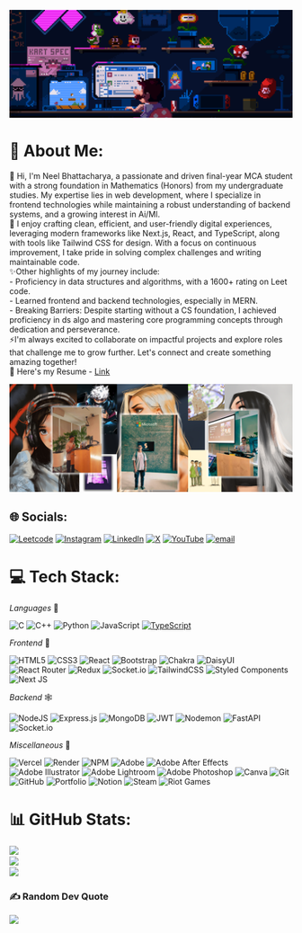 ![MasterHead](/assets/github_banner.gif)
# 💫 About Me:
🔭 Hi, I'm Neel Bhattacharya, a passionate and driven final-year MCA student with a strong foundation in Mathematics (Honors) from my undergraduate studies. My expertise lies in web development, where I specialize in frontend technologies while maintaining a robust understanding of backend systems, and a growing interest in Ai/Ml. <br>🌱 I enjoy crafting clean, efficient, and user-friendly digital experiences, leveraging modern frameworks like Next.js, React, and TypeScript, along with tools like Tailwind CSS for design. With a focus on continuous improvement, I take pride in solving complex challenges and writing maintainable code.<br>✨Other highlights of my journey include:<br>- Proficiency in data structures and algorithms, with a 1600+ rating on Leet code.<br>- Learned frontend and backend technologies, especially in MERN.<br>- Breaking Barriers: Despite starting without a CS foundation, I achieved proficiency in ds algo and mastering core programming concepts through dedication and perseverance.<br>⚡I'm always excited to collaborate on impactful projects and explore roles that challenge me to grow further. Let's connect and create something amazing together!<br>📝 Here's my Resume - [Link](https://drive.google.com/file/d/1sGXmqh0jYGlxDW93nvvFcTTf3Kd4TFah/view?usp=sharing)

![MasterHead](/assets/banner_github.png)

## 🌐 Socials:
[![Leetcode](https://img.shields.io/badge/Leetcode-%23FFA116.svg?logo=leetcode&logoColor=white)](https://leetcode.com/u/neelbhatta22/) [![Instagram](https://img.shields.io/badge/Instagram-%23E4405F.svg?logo=Instagram&logoColor=white)](https://instagram.com/itzhippy.ok) [![LinkedIn](https://img.shields.io/badge/LinkedIn-%230077B5.svg?logo=linkedin&logoColor=white)](https://linkedin.com/in/neelbhatta) [![X](https://img.shields.io/badge/X-black.svg?logo=X&logoColor=white)](https://x.com/OGhostiii) [![YouTube](https://img.shields.io/badge/YouTube-%23FF0000.svg?logo=YouTube&logoColor=white)](https://youtube.com/@itzhippy) [![email](https://img.shields.io/badge/Email-D14836?logo=gmail&logoColor=white)](mailto:neelbhatta95@gmail.com) 

# 💻 Tech Stack:
_Languages_ 🤖

![C](https://img.shields.io/badge/c-%2300599C.svg?style=for-the-badge&logo=c&logoColor=white) ![C++](https://img.shields.io/badge/c++-%2300599C.svg?style=for-the-badge&logo=c%2B%2B&logoColor=white) ![Python](https://img.shields.io/badge/python-3670A0?style=for-the-badge&logo=python&logoColor=ffdd54) ![JavaScript](https://img.shields.io/badge/javascript-%23323330.svg?style=for-the-badge&logo=javascript&logoColor=%23F7DF1E) [![TypeScript](https://img.shields.io/badge/TypeScript-007ACC?style=for-the-badge&logo=typescript&logoColor=white)]()

_Frontend_ 🌅

![HTML5](https://img.shields.io/badge/html5-%23E34F26.svg?style=for-the-badge&logo=html5&logoColor=white) ![CSS3](https://img.shields.io/badge/css3-%231572B6.svg?style=for-the-badge&logo=css3&logoColor=white) ![React](https://img.shields.io/badge/react-%2320232a.svg?style=for-the-badge&logo=react&logoColor=%2361DAFB) ![Bootstrap](https://img.shields.io/badge/bootstrap-%23563D7C.svg?style=for-the-badge&logo=bootstrap&logoColor=white) ![Chakra](https://img.shields.io/badge/chakra-%234ED1C5.svg?style=for-the-badge&logo=chakraui&logoColor=white) ![DaisyUI](https://img.shields.io/badge/daisyui-5A0EF8?style=for-the-badge&logo=daisyui&logoColor=white) ![React Router](https://img.shields.io/badge/React_Router-CA4245?style=for-the-badge&logo=react-router&logoColor=white) ![Redux](https://img.shields.io/badge/redux-%23593d88.svg?style=for-the-badge&logo=redux&logoColor=white) ![Socket.io](https://img.shields.io/badge/Socket.io-black?style=for-the-badge&logo=socket.io&badgeColor=010101) ![TailwindCSS](https://img.shields.io/badge/tailwindcss-%2338B2AC.svg?style=for-the-badge&logo=tailwind-css&logoColor=white) ![Styled Components](https://img.shields.io/badge/styled--components-DB7093?style=for-the-badge&logo=styled-components&logoColor=white) ![Next JS](https://img.shields.io/badge/Next-black?style=for-the-badge&logo=next.js&logoColor=white)

_Backend_ 🕸️

![NodeJS](https://img.shields.io/badge/node.js-6DA55F?style=for-the-badge&logo=node.js&logoColor=white) ![Express.js](https://img.shields.io/badge/express.js-%23404d59.svg?style=for-the-badge&logo=express&logoColor=%2361DAFB) ![MongoDB](https://img.shields.io/badge/MongoDB-%234ea94b.svg?style=for-the-badge&logo=mongodb&logoColor=white) ![JWT](https://img.shields.io/badge/JWT-black?style=for-the-badge&logo=JSON%20web%20tokens) ![Nodemon](https://img.shields.io/badge/NODEMON-%23323330.svg?style=for-the-badge&logo=nodemon&logoColor=%BBDEAD) ![FastAPI](https://img.shields.io/badge/FastAPI-005571?style=for-the-badge&logo=fastapi) ![Socket.io](https://img.shields.io/badge/Socket.io-black?style=for-the-badge&logo=socket.io&badgeColor=010101)

_Miscellaneous_ 🚀

![Vercel](https://img.shields.io/badge/vercel-%23000000.svg?style=for-the-badge&logo=vercel&logoColor=white) ![Render](https://img.shields.io/badge/Render-%46E3B7.svg?style=for-the-badge&logo=render&logoColor=white)     ![NPM](https://img.shields.io/badge/NPM-%23CB3837.svg?style=for-the-badge&logo=npm&logoColor=white)        ![Adobe](https://img.shields.io/badge/adobe-%23FF0000.svg?style=for-the-badge&logo=adobe&logoColor=white) ![Adobe After Effects](https://img.shields.io/badge/Adobe%20After%20Effects-9999FF.svg?style=for-the-badge&logo=Adobe%20After%20Effects&logoColor=white) ![Adobe Illustrator](https://img.shields.io/badge/adobe%20illustrator-%23FF9A00.svg?style=for-the-badge&logo=adobe%20illustrator&logoColor=white) ![Adobe Lightroom](https://img.shields.io/badge/Adobe%20Lightroom-31A8FF.svg?style=for-the-badge&logo=Adobe%20Lightroom&logoColor=white) ![Adobe Photoshop](https://img.shields.io/badge/adobe%20photoshop-%2331A8FF.svg?style=for-the-badge&logo=adobe%20photoshop&logoColor=white) ![Canva](https://img.shields.io/badge/Canva-%2300C4CC.svg?style=for-the-badge&logo=Canva&logoColor=white) ![Git](https://img.shields.io/badge/git-%23F05033.svg?style=for-the-badge&logo=git&logoColor=white) ![GitHub](https://img.shields.io/badge/github-%23121011.svg?style=for-the-badge&logo=github&logoColor=white) ![Portfolio](https://img.shields.io/badge/Portfolio-%23000000.svg?style=for-the-badge&logo=firefox&logoColor=#FF7139) ![Notion](https://img.shields.io/badge/Notion-%23000000.svg?style=for-the-badge&logo=notion&logoColor=white) ![Steam](https://img.shields.io/badge/steam-%23000000.svg?style=for-the-badge&logo=steam&logoColor=white) ![Riot Games](https://img.shields.io/badge/riotgames-D32936.svg?style=for-the-badge&logo=riotgames&logoColor=white)

# 📊 GitHub Stats:
![](https://github-readme-stats.vercel.app/api?username=Neel-max-cpu&theme=dark&hide_border=false&include_all_commits=true&count_private=false)<br/>
![](https://github-readme-streak-stats.herokuapp.com/?user=Neel-max-cpu&theme=dark&hide_border=false)<br/>
![](https://github-readme-stats.vercel.app/api/top-langs/?username=Neel-max-cpu&theme=dark&hide_border=false&include_all_commits=true&count_private=true&layout=compact)

### ✍️ Random Dev Quote
![](https://quotes-github-readme.vercel.app/api?type=horizontal&theme=dark)

